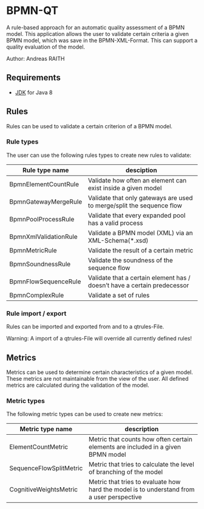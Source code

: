 # BPMN-QT
A rule-based approach for an automatic quality assessment of a BPMN model. This application allows the user to validate certain criteria a given BPMN model, which was save in the BPMN-XML-Format. This can support a quality evaluation of the model.

Author: Andreas RAITH

## Requirements
* [JDK](https://openjdk.java.net/install/) for Java 8 

## Rules

Rules can be used to validate a certain criterion of a BPMN model. 

### Rule types

The user can use the following rules types to create new rules to validate:

| Rule type name | desciption |
| --- | --- |
| BpmnElementCountRule | Validate how often an element can exist inside a given model |
| BpmnGatewayMergeRule | Validate that only gateways are used to merge/split the sequence flow |
| BpmnPoolProcessRule | Validate that every expanded pool has a valid process |
| BpmnXmlValidationRule | Validate a BPMN model (XML) via an XML-Schema(*.xsd) |
| BpmnMetricRule | Validate the result of a certain metric |
| BpmnSoundnessRule | Validate the soundness of the sequence flow |
| BpmnFlowSequenceRule | Validate that a certain element has / doesn’t have a certain predecessor |
| BpmnComplexRule | Validate a set of rules |

### Rule import / export

Rules can be imported and exported from and to a qtrules-File. 

Warning: A import of a qtrules-File will override all currently defined rules!

## Metrics

Metrics can be used to determine certain characteristics of a given model. These metrics are not maintainable from the view of the user. All defined metrics are calculated during the validation of the model.

### Metric types

The following metric types can be used to create new metrics:

| Metric type name | description |
| --- | --- |
| ElementCountMetric  | Metric that counts how often certain elements are included in a given BPMN model |
| SequenceFlowSplitMetric  | Metric that tries to calculate the level of branching of the model |
| CognitiveWeightsMetric  | Metric that tries to evaluate how hard the model is to understand from a user perspective  |
